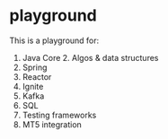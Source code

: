 # playground
This is a playground for:

1. Java Core
   2. Algos & data structures
1. Spring
1. Reactor
1. Ignite
1. Kafka
1. SQL
1. Testing frameworks
1. MT5 integration

